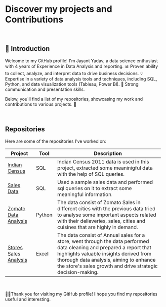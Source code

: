 
# Discover my projects and Contributions


<br>


## 👋 Introduction
Welcome to my GitHub profile! I'm Jayant Yadav, a data science enthusiast with 4 years of Experience in Data Analysis and reporting. 📊 Proven ability to collect, analyze, and interpret data to drive business decisions. 💡 Expertise in a variety of data analysis tools and techniques, including SQL, Python, and data visualization tools (Tableau, Power BI). 🚀 Strong communication and presentation skills.

Below, you'll find a list of my repositories, showcasing my work and contributions to various projects. 🌟

<br>

## Repositories
Here are some of the repositories I've worked on:


| Project | Tool | Description |
| - | - | - |
| [Indian Census](https://github.com/jayantjy9/SQL/tree/main/Project-%20SQL%20%5BIndian%20Census%5D) | SQL | Indian Census 2011 data is used in this project, extracted some meaninigful data with the help of SQL queries.
| [Sales Data](https://github.com/jayantjy9/SQL/tree/main/Project-Sales%20data) | SQL | Used a sample sales data and performed sql queries on it to extract some meaningful information.
| [Zomato Data Analysis](https://github.com/jayantjy9/Python-Programming/tree/main/Zomatodataset) | Python | The data consist of Zomato Sales in different cities with the previous data tried to analyse some important aspects related with their delieveries, sales, cities and cuisines that are highly in demand.
| [Stores Sales Analysis](https://github.com/jayantjy9/Excel/tree/main/Vrinda%20Store%20Data%20Analysis) | Excel | The data consist of Annual sales for a store, went through the data performed data cleaning and prepared a report that highlights valuable insights derived from thorough data analysis, aiming to enhance the store's sales growth and drive strategic decision-making.

<br>

🙏🙏Thank you for visiting my GitHub profile! I hope you find my repositories useful and interesting. 

<!-- data science enthusiast with 4 years of Experience in Data Analysis and reporting. 📊 Proven ability to collect, analyze, and interpret data to drive business decisions. 💡 Expertise in a variety of data analysis tools and techniques, including SQL, Python, and data visualization tools (Tableau, Power BI). 🚀 Strong communication and presentation skills.-->

<!--
**jayantjy9/jayantjy9** is a ✨ _special_ ✨ repository because its `README.md` (this file) appears on your GitHub profile.

Here are some ideas to get you started:

- 🔭 I’m currently working on ...
- 🌱 I’m currently learning ...
- 👯 I’m looking to collaborate on ...
- 🤔 I’m looking for help with ...
- 💬 Ask me about ...
- 📫 How to reach me: ...
- 😄 Pronouns: ...
- ⚡ Fun fact: ...
-->
